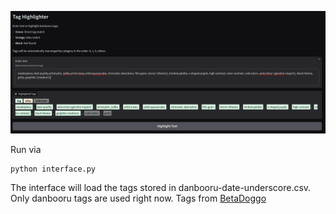 ![Alt text](https://raw.githubusercontent.com/CoffeeVampir3/NoobAIXLPromptRecombobulator/2788e2c26a5dfec49ab01ec375323ae8e527629e/image.png)

Run via
```
python interface.py
```

The interface will load the tags stored in danbooru-date-underscore.csv. Only danbooru tags are used right now. Tags from [BetaDoggo](https://github.com/BetaDoggo/danbooru-tag-list)
